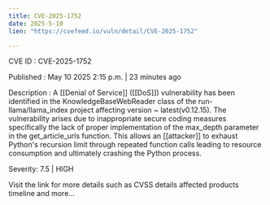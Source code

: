 ```yaml
---
title: CVE-2025-1752
date: 2025-5-10
lien: "https://cvefeed.io/vuln/detail/CVE-2025-1752"

---
```


CVE ID : CVE-2025-1752

Published :  May 10
2025
2:15 p.m. | 23 minutes ago

Description : A [[Denial of Service]] ([[DoS]]) vulnerability has been identified in the KnowledgeBaseWebReader class of the run-llama/llama_index project
affecting version ~ latest(v0.12.15). The vulnerability arises due to inappropriate secure coding measures
specifically the lack of proper implementation of the max_depth parameter in the get_article_urls function. This allows an [[attacker]] to exhaust Python's recursion limit through repeated function calls
leading to resource consumption and ultimately crashing the Python process.

Severity: 7.5 | HIGH

Visit the link for more details
such as CVSS details
affected products
timeline
and more...
